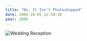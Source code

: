 ```yaml
---
title: "No, It Isn't Photoshopped"
date: 2008-10-05 12:58:20
year: 2008
---
```

<img src="{{'/files/2008/10/tux.jpg' | relative_url}}" alt="Wedding Reception" />
